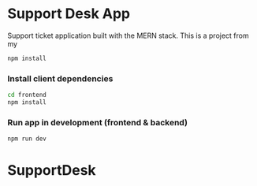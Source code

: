 # Support Desk App

Support ticket application built with the MERN stack. This is a project from my

```bash
npm install
```

### Install client dependencies

```bash
cd frontend
npm install
```

### Run app in development (frontend & backend)

```bash
npm run dev
```

# SupportDesk
